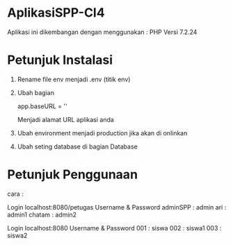 # AplikasiSPP-CI4

Aplikasi ini dikembangan dengan menggunakan :
PHP Versi 7.2.24

# Petunjuk Instalasi

1.  Rename file env menjadi .env (titik env)
2.  Ubah bagian

    app.baseURL = ''

    Menjadi alamat URL aplikasi anda

3.  Ubah environment menjadi production jika akan di onlinkan
4.  Ubah seting database di bagian Database

# Petunjuk Penggunaan

cara :

Login localhost:8080/petugas
Username & Password
adminSPP : admin
ari : admin1
chatam : admin2

Login localhost:8080
Username & Password
001 : siswa
002 : siswa1
003 : siswa2
